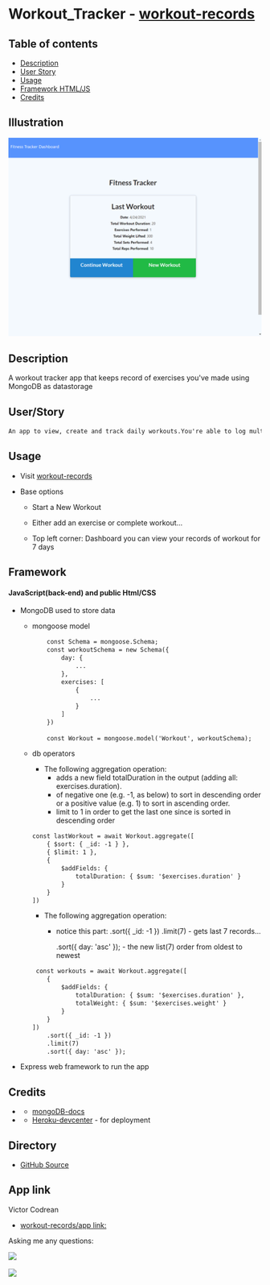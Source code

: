 # Workout_Tracker - [workout-records](https://workout-records.herokuapp.com/)

## Table of contents
- [Description](#Description)
- [User Story](#User/Story)
- [Usage](#Usage)
- [Framework HTML/JS](#Framework)
- [Credits](#Credits)

## Illustration

![sampleReadme](./public/assets/pictures/app-illustration.gif)

## Description

A workout tracker app that keeps record of exercises you've made using MongoDB as datastorage
   
## User/Story  
```md
An app to view, create and track daily workouts.You're able to log multiple exercises in a workout on a given day. You should also be able to track the name, type, weight, sets, reps, and duration of the exercise. If the exercise is a cardio exercise, You should be able to track the distance traveled.
```

## Usage

* Visit [workout-records](https://workout-records.herokuapp.com/?id=608766423fa3570015585e4e)

* Base options
  * Start a New Workout

  * Either add an exercise or complete workout...

  * Top left corner: Dashboard you can view your records of workout for 7 days

## Framework

#### JavaScript(back-end) and public Html/CSS

  * MongoDB used to store data
    * mongoose model
        ```
            const Schema = mongoose.Schema;
            const workoutSchema = new Schema({
                day: {
                    ...
                },
                exercises: [
                    {
                        ...
                    }
                ]
            })

            const Workout = mongoose.model('Workout', workoutSchema);
        ```
    * db operators
        * The following aggregation operation:
            * adds a new field totalDuration in the output
            (adding all: exercises.duration).
            * of negative one (e.g. -1, as below) to sort 
            in descending order or a positive value (e.g. 1)
            to sort in ascending order.
            * limit to 1 in order to get the last one since is 
            sorted in descending order
        ```
        const lastWorkout = await Workout.aggregate([
            { $sort: { _id: -1 } },
            { $limit: 1 },
            {
                $addFields: {
                    totalDuration: { $sum: '$exercises.duration' }
                }
            }
        ])
        ```
        * The following aggregation operation:
            * notice this part:
                .sort({ _id: -1 })
                .limit(7)
                           - gets last 7 records...

                .sort({ day: 'asc' }); - the new list(7) order
                                        from oldest to newest 

        ```
         const workouts = await Workout.aggregate([
            {
                $addFields: {
                    totalDuration: { $sum: '$exercises.duration' },
                    totalWeight: { $sum: '$exercises.weight' }
                }
            }
        ])
            .sort({ _id: -1 })
            .limit(7)
            .sort({ day: 'asc' });
        ```

  * Express web framework to run the app
    
## Credits
 * - [mongoDB-docs](https://docs.mongodb.com/manual/reference/operator/aggregation/addFields/)
 * - [Heroku-devcenter](https://devcenter.heroku.com/) - for deployment


## Directory
* [GitHub Source](https://github.com/VictorCodrean/Workout_Tracker)

## App link
Victor Codrean    
*  [workout-records/app link:](https://workout-records.herokuapp.com/)


Asking me any questions:

<a href="mailto:codreanvictor@gmail.com" style="text-decoration:none"><img height="20" src = "https://img.shields.io/badge/Gmail-c14438?&style=for-the-badge&logo=gmail&logoColor=white&style=plastic"></a>

[<img height="20" src="https://img.shields.io/badge/-GitHub-black.svg?&style=for-the-badge&logo=github&logoColor=white&style=plastic"/>](https://github.com/VictorCodrean)

